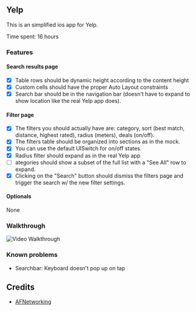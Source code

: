 ## Yelp

This is an simplified ios app for Yelp.

Time spent: 16 hours

### Features

#### Search results page

- [x] Table rows should be dynamic height according to the content height
- [x] Custom cells should have the proper Auto Layout constraints
- [x] Search bar should be in the navigation bar (doesn't have to expand to show location like the real Yelp app does).

#### Filter page

- [x] The filters you should actually have are: category, sort (best match, distance, highest rated), radius (meters), deals (on/off).
- [x] The filters table should be organized into sections as in the mock.
- [x] You can use the default UISwitch for on/off states. 
- [x] Radius filter should expand as in the real Yelp app
- [ ] ategories should show a subset of the full list with a "See All" row to expand. 
- [x] Clicking on the "Search" button should dismiss the filters page and trigger the search w/ the new filter settings.

#### Optionals

None

### Walkthrough
![Video Walkthrough](http://i.imgur.com/TBBeoOG.gif)

### Known problems
- Searchbar: Keyboard doesn't pop up on tap

Credits
---------
* [AFNetworking](https://github.com/AFNetworking/AFNetworking)